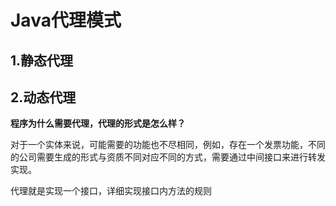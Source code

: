 # Java代理模式

## 1.静态代理









## 2.动态代理

**程序为什么需要代理，代理的形式是怎么样？**

对于一个实体来说，可能需要的功能也不尽相同，例如，存在一个发票功能，不同的公司需要生成的形式与资质不同对应不同的方式，需要通过中间接口来进行转发实现。

代理就是实现一个接口，详细实现接口内方法的规则







